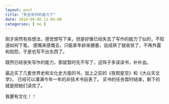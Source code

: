 ```yaml
---
layout: post
title: "失去写作的能力了"
date: 2014-06-06 11:04:00
categories: [ me ]
---
```


刚才突然有些想法，感觉想写下来，但是好像已经失去了写作的能力了似的，不知道如何下笔。
感慨来感慨去，只能拿年龄来搪塞，说成熟了就收敛了，不再外露和抱怨，于是也写不出东西了。

<!-- more -->

既然已经丧失写作的能力，那就暂时先不写了，这阵子多读读书，补补血。

最近买了几套世界史和文化史方面的书，加上之前的《夜观星空》和《大众天文学》，
已经可以凑满今年一年的非技术书目表了。
买书的任务暂时结束，剩下的就是把她们读完了。

我要有文化！！
